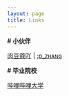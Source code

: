 ```yaml
---
layout: page
title: Links
---
```


**\# 小伙伴**

[肉豆蔻吖](https://xiamu.icu/) \| [:p_ᴢʜᴀɴɢ](https://disbb.com/)


**\# 毕业院校**

[哔哩哔哩大学](https://www.bilibili.com/)



